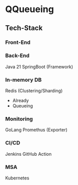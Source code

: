 # QQueueing
## Tech-Stack
### Front-End

### Back-End
Java 21
SpringBoot (Framework)

### In-memory DB
Redis (Clustering/Sharding)
- Already
- Queueing

### Monitoring
GoLang
Promethus (Exporter)

### CI/CD
Jenkins
GitHub Action

### MSA
Kubernetes